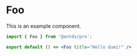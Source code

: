 # Foo

This is an example component.

```jsx
import { Foo } from '@antdx/pro';

export default () => <Foo title="Hello dumi!" />
```
